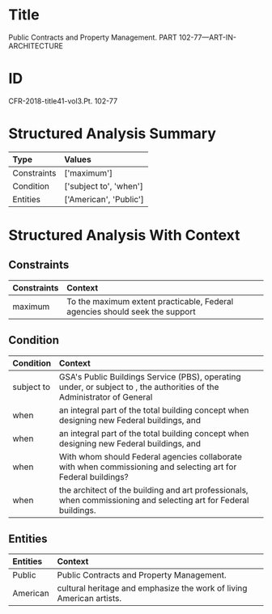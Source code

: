 # Title

 Public Contracts and Property Management. PART 102-77—ART-IN-ARCHITECTURE


# ID

 CFR-2018-title41-vol3.Pt. 102-77


# Structured Analysis Summary

| Type        | Values                 |
|:------------|:-----------------------|
| Constraints | ['maximum']            |
| Condition   | ['subject to', 'when'] |
| Entities    | ['American', 'Public'] |


# Structured Analysis With Context

 


## Constraints

| Constraints   | Context                                                                      |
|:--------------|:-----------------------------------------------------------------------------|
| maximum       | To the  maximum extent practicable, Federal agencies should seek the support |


## Condition

| Condition   | Context                                                                                                                |
|:------------|:-----------------------------------------------------------------------------------------------------------------------|
| subject to  | GSA's Public Buildings Service (PBS), operating under, or subject to , the authorities of the Administrator of General |
| when        | an integral part of the total building concept when  designing new Federal buildings, and                              |
| when        | an integral part of the total building concept when  designing new Federal buildings, and                              |
| when        | With whom should Federal agencies collaborate with  when  commissioning and selecting art for Federal buildings?       |
| when        | the architect of the building and art professionals, when  commissioning and selecting art for Federal buildings.      |


## Entities

| Entities   | Context                                                               |
|:-----------|:----------------------------------------------------------------------|
| Public     | Public  Contracts and Property Management.                            |
| American   | cultural heritage and emphasize the work of living American  artists. |


